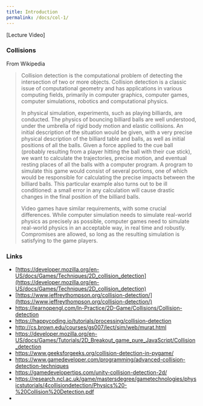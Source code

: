 ```yaml
---
title: Introduction
permalink: /docs/col-1/
---
```


[Lecture Video]

### Collisions

From Wikipedia  

> Collision detection is the computational problem of detecting the intersection of two or more objects. Collision detection is a classic issue of computational geometry and has applications in various computing fields, primarily in computer graphics, computer games, computer simulations, robotics and computational physics.  
>
> In physical simulation, experiments, such as playing billiards, are conducted. The physics of bouncing billiard balls are well understood, under the umbrella of rigid body motion and elastic collisions. An initial description of the situation would be given, with a very precise physical description of the billiard table and balls, as well as initial positions of all the balls. Given a force applied to the cue ball (probably resulting from a player hitting the ball with their cue stick), we want to calculate the trajectories, precise motion, and eventual resting places of all the balls with a computer program. A program to simulate this game would consist of several portions, one of which would be responsible for calculating the precise impacts between the billiard balls. This particular example also turns out to be ill conditioned: a small error in any calculation will cause drastic changes in the final position of the billiard balls.
>
> Video games have similar requirements, with some crucial differences. While computer simulation needs to simulate real-world physics as precisely as possible, computer games need to simulate real-world physics in an acceptable way, in real time and robustly. Compromises are allowed, so long as the resulting simulation is satisfying to the game players.



### Links

* [https://developer.mozilla.org/en-US/docs/Games/Techniques/2D_collision_detection](https://developer.mozilla.org/en-US/docs/Games/Techniques/2D_collision_detection)  
* [https://www.jeffreythompson.org/collision-detection/](https://www.jeffreythompson.org/collision-detection/)  
* https://learnopengl.com/In-Practice/2D-Game/Collisions/Collision-detection  
* https://happycoding.io/tutorials/processing/collision-detection  
* http://cs.brown.edu/courses/gs007/lect/sim/web/murat.html  
* https://developer.mozilla.org/en-US/docs/Games/Tutorials/2D_Breakout_game_pure_JavaScript/Collision_detection  
* https://www.geeksforgeeks.org/collision-detection-in-pygame/  
* https://www.gamedeveloper.com/programming/advanced-collision-detection-techniques  
* https://gamedevelopertips.com/unity-collision-detection-2d/ 
* https://research.ncl.ac.uk/game/mastersdegree/gametechnologies/physicstutorials/4collisiondetection/Physics%20-%20Collision%20Detection.pdf
* 